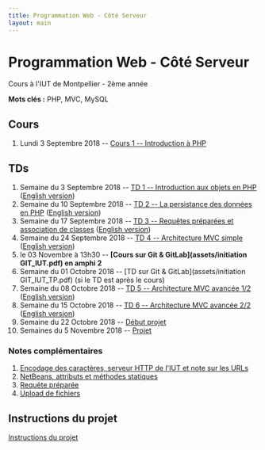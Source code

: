 ```yaml
---
title: Programmation Web - Côté Serveur
layout: main
---
```


<!-- 
Voir quand intégrer la séance Git
-->


# Programmation Web - Côté Serveur
Cours à l'IUT de Montpellier - 2ème année

**Mots clés :** PHP, MVC, MySQL

## Cours

1. Lundi 3 Septembre 2018 -- [Cours 1 -- Introduction à PHP](classes/class1.html)

## TDs

<!-- **1er bloc de TPs -- Bases de PHP :** -->

<!-- * 3  Septembre 2018 – TP 1 – Introduction aux objets en PHP -->
<!-- * 10 Septembre 2018 – TP 2 – La persistance des données en PHP -->
<!-- * 17 Septembre 2018 – TP 3 – Fin TP2 et association entre classes -->
<!-- * 24 Septembre 2018 -   ?  – Introduction à Git -->
<!-- * 1 Octobre   2018 – TP 4 – Architecture MVC simple -->
<!-- * 8 Octobre   2018 – TP 5 – Architecture MVC avancée 1/2 -->
<!-- * 15 Octobre   2018 – TP 6 – Architecture MVC avancée 2/2 -->

<!-- **2ème bloc de TPs -- Mise en application sur le projet + TPs complémentaires :** -->

<!-- * 22 Octobre   2018 - **Début projet** -->
<!-- * 29 Octobre   2018 - **Congé IUT** -->
<!-- * 5  Novembre  2018 - 3h projet -->
<!-- * 12 Novembre  2018 – TP 7 – Cookies & Sessions + 1h projet -->
<!-- * 19 Novembre  2018 – TP 8 – Authentification & Validation par email + 1h projet -->
<!-- * 26 Novembre  2018 - 3h projet -->
<!-- * 3  Décembre  2018 - 3h projet -->
<!-- * 10 Décembre  2018 - **soutenances du projet** -->

1. Semaine du 3 Septembre 2018 -- [TD 1 -- Introduction aux objets en PHP](tutorials/tutorial1.html) ([English version](tutorials/tutorial1-en.html))
1. Semaine du 10 Septembre 2018 -- [TD 2 -- La persistance des données en PHP](tutorials/tutorial2.html) ([English version](tutorials/tutorial2-en.html))
1. Semaine du 17 Septembre 2018 -- [TD 3 -- Requêtes préparées et association de classes](tutorials/tutorial3.html) ([English version](tutorials/tutorial3-en.html))
1. Semaine du 24 Septembre 2018 --  [TD 4 -- Architecture MVC simple](tutorials/tutorial4.html) ([English version](tutorials/tutorial4-en.html))
1. le 03 Novembre à 13h30 -- **[Cours sur Git & GitLab](assets/initiation GIT_IUT.pdf) en amphi 2**
1. Semaine du 01 Octobre 2018 -- [TD sur Git & GitLab](assets/initiation GIT_IUT_TP.pdf) (si le TD est après le cours)
1. Semaine du 08 Octobre 2018 --  [TD 5 -- Architecture MVC avancée 1/2](tutorials/tutorial5.html) ([English version](tutorials/tutorial5-en.html))
1. Semaine du 15 Octobre 2018 --  [TD 6 -- Architecture MVC avancée 2/2](tutorials/tutorial6.html) ([English version](tutorials/tutorial6-en.html))
1. Semaine du 22 Octobre 2018 -- [Début projet](projet.html)
1. Semaines du 5 Novembre 2018 -- [Projet](projet.html)
<!-- 1. Semaine du 12 Novembre 2018 -- -->
<!--    [TD 7 -- Cookies & Sessions](tutorials/tutorial7.html) ([English version](tutorials/tutorial7-en.html)) puis projet -->
<!-- 1. Semaine du 19 Novembre 2018 -- -->
<!--    [TD 8 -- Authentification & Validation par email](tutorials/tutorial8.html) ([English version](tutorials/tutorial8-en.html)) -->
<!--    puis projet -->
<!-- 1. Semaine du 26 Novembre 2018 -- 3h projet -->
<!-- 1. Semaine du 3 Décembre 2018 -- 3h projet -->
<!-- 1. Semaine du 10 Décembre 2018 -- soutenances du projet -->

### Notes complémentaires

1. [Encodage des caractères, serveur HTTP de l'IUT et note sur les URLs]({{site.baseurl}}/assets/tut1-complement.html)
2. [NetBeans, attributs et méthodes statiques]({{site.baseurl}}/assets/tut2-complement.html)
3. [Requête préparée]({{site.baseurl}}/assets/tut3-complement.html)
4. [Upload de fichiers]({{site.baseurl}}/assets/tut4-complement.html)
<!-- 5. [Cookies & sessions]({{site.baseurl}}/assets/tut7-complement.html) -->


## Instructions du projet

[Instructions du projet](projet.html)


<!-- ## Chat -->

<!-- Le chat -->
<!-- [gitter.im/romainlebreton/ProgWeb-CoteServeur ![Join the chat at https://gitter.im/romainlebreton/ProgWeb-CoteServeur](https://badges.gitter.im/romainlebreton/ProgWeb-CoteServeur.svg)](https://gitter.im/romainlebreton/ProgWeb-CoteServeur) -->
<!-- vous permet de discuter au sujet de ce cours à tout moment (nécessite un compte GitHub ou Twitter). -->
